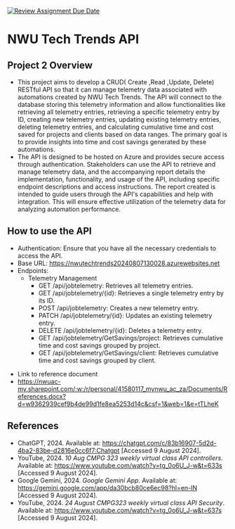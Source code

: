 [![Review Assignment Due Date](https://classroom.github.com/assets/deadline-readme-button-22041afd0340ce965d47ae6ef1cefeee28c7c493a6346c4f15d667ab976d596c.svg)](https://classroom.github.com/a/290U_JNB)

# NWU Tech Trends API

## Project 2 Overview
* This project aims to develop a CRUD( Create ,Read ,Update, Delete) RESTful API so that it can manage telemetry
data associated with automations created by NWU Tech Trends. The API will connect to the database storing this 
telemetry information and allow functionalities like retrieving all telemetry entries, retrieving a specific telemetry
entry by ID, creating new telemetry entries, updating existing telemetry entries, deleting telemetry entries,
and calculating cumulative time and cost saved for projects and clients based on data ranges. The primary goal is to provide insights into time and cost savings generated by these automations.
* The API is designed to be hosted on Azure and provides secure access through authentication. Stakeholders can use the API to retrieve and manage telemetry data, and the accompanying report details the implementation, functionality, and usage of the API, including specific endpoint descriptions and access instructions. The report created is intended to guide users through the API's capabilities and help with integration. This will ensure effective utilization of the telemetry data for analyzing automation performance.

## How to use the API
* Authentication: Ensure that you have all the necessary credentials to access the API.
* Base URL: https://nwutechtrends20240807130028.azurewebsites.net
* Endpoints:
  * Telemetry Management
    - GET /api/jobtelemetry: Retrieves all telemetry entries.
    - GET /api/jobtelemetry/{id}: Retrieves a single telemetry entry by its ID.
    - POST /api/jobtelemetry: Creates a new telemetry entry.
    - PATCH /api/jobtelemetry/{id}: Updates an existing telemetry entry.
    - DELETE /api/jobtelemetry/{id}: Deletes a telemetry entry.
    - GET /api/jobtelemetry/GetSavings/project: Retrieves cumulative time and cost savings grouped by project.
    - GET /api/jobtelemetry/GetSavings/client: Retrieves cumulative time and cost savings grouped by client.

- Link to reference document
- https://nwuac-my.sharepoint.com/:w:/r/personal/41580117_mynwu_ac_za/Documents/References.docx?d=w9362939cef9b4de99d1fe8ea5253d14c&csf=1&web=1&e=tTLheK

## References
- ChatGPT, 2024. Available at: <https://chatgpt.com/c/83b16907-5d2d-4ba2-83be-d2816e0cc6f7:Chatgpt> [Accessed 9 August 2024].
- YouTube, 2024. *10 Aug CMPG 323 weekly virtual class API controllers*. Available at: <https://www.youtube.com/watch?v=tg_0o6U_J-w&t=633s> [Accessed 9 August 2024].
- Google Gemini, 2024. *Google Gemini App*. Available at: <https://gemini.google.com/app/da30bcb80ce6ec98?hl=en-IN> [Accessed 9 August 2024].
- YouTube, 2024. *24 August CMPG323 weekly virtual class API Security*. Available at: <https://www.youtube.com/watch?v=tg_0o6U_J-w&t=637s> [Accessed 9 August 2024].
